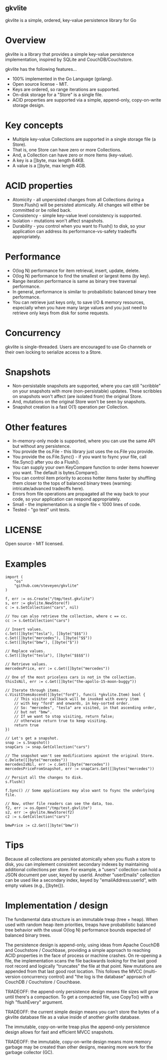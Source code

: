 gkvlite
-------

gkvlite is a simple, ordered, key-value persistence library for Go

Overview
========

gkvlite is a library that provides a simple key-value persistence
implementation, inspired by SQLite and CouchDB/Couchstore.

gkvlite has the following features...

* 100% implemented in the Go Language (golang).
* Open source license - MIT.
* Keys are ordered, so range iterations are supported.
* On-disk storage for a "Store" is a single file.
* ACID properties are supported via a simple, append-only,
  copy-on-write storage design.

Key concepts
============

* Multiple key-value Collections are supported in a single storage
  file (a Store).
* That is, one Store can have zero or more Collections.
* And, a Collection can have zero or more Items (key-value).
* A key is a []byte, max length 64KB.
* A value is a []byte, max length 4GB.

ACID properties
===============

* Atomicity - all unpersisted changes from all Collections during a
  Store.Flush() will be persisted atomically.  All changes will either
  be committed or be rolled back.
* Consistency - simple key-value level consistency is supported.
* Isolation - mutations won't affect snapshots.
* Durability - you control when you want to Flush() to disk, so your
  application can address its performance-vs-safety tradeoffs
  appropriately.

Performance
===========

* O(log N) performance for item retrieval, insert, update, delete.
* O(log N) performance to find the smallest or largest items (by key).
* Range iteration performance is same as binary tree traversal
  performance.
* In general, performance is similar to probabilistic balanced
  binary tree performance.
* You can retrieve just keys only, to save I/O & memory resources,
  especially when you have many large values and you just need to
  retrieve only keys from disk for some requests.

Concurrency
===========

gkvlite is single-threaded.  Users are encouraged to use Go channels
or their own locking to serialize access to a Store.

Snapshots
=========

* Non-persistable snapshots are supported, where you can still
  "scribble" on your snapshots with more (non-persistable)
  updates. These scribbles on snapshots won't affect (are isolated
  from) the original Store.
* And, mutations on the original Store won't be seen by snapshots.
* Snapshot creation is a fast O(1) operation per Collection.

Other features
==============

* In-memory-only mode is supported, where you can use the same API but
  without any persistence.
* You provide the os.File - this library just uses the os.File you
  provide.
* You provide the os.File.Sync() - if you want to fsync your file,
  call file.Sync() after you do a Flush().
* You can supply your own KeyCompare function to order items however
  you want.  The default is bytes.Compare().
* You can control item priority to access hotter items faster by
  shuffling them closer to the tops of balanced binary trees (warning:
  intricate/advanced tradeoffs here).
* Errors from file operations are propagated all the way back to your
  code, so your application can respond appropriately.
* Small - the implementation is a single file < 1000 lines of code.
* Tested - "go test" unit tests.

LICENSE
=======

Open source - MIT licensed.

Examples
========

    import (
        "os"
        "github.com/steveyen/gkvlite"
    )
    
    f, err := os.Create("/tmp/test.gkvlite")
    s, err := gkvlite.NewStore(f)
    c := s.SetCollection("cars", nil)
    
    // You can also retrieve the collection, where c == cc.
    cc := s.GetCollection("cars")
    
    // Insert values.
    c.Set([]byte("tesla"), []byte("$$$"))
    c.Set([]byte("mercedes"), []byte("$$"))
    c.Set([]byte("bmw"), []byte("$"))
    
    // Replace values.
    c.Set([]byte("tesla"), []byte("$$$$"))
    
    // Retrieve values.
    mercedesPrice, err := c.Get([]byte("mercedes"))
    
    // One of the most priceless cars is not in the collection.
    thisIsNil, err := c.Get([]byte("the-apollo-15-moon-buggy"))
    
    // Iterate through items.
    c.VisitItemsAscend([]byte("ford"), func(i *gkvlite.Item) bool {
        // This visitor callback will be invoked with every item
        // with key "ford" and onwards, in key-sorted order.
        // So: "mercedes", "tesla" are visited, in that ascending order,
        // but not "bmw".
        // If we want to stop visiting, return false;
        // otherwise return true to keep visiting.
        return true
    })
    
    // Let's get a snapshot.
    snap := s.Snapshot()
    snapCars := snap.GetCollection("cars")
    
    // The snapshot won't see modifications against the original Store.
    c.Delete([]byte("mercedes"))
    mercedesIsNil, err := c.Get([]byte("mercedes"))
    mercedesPriceFromSnapshot, err := snapCars.Get([]bytes("mercedes"))
    
    // Persist all the changes to disk.
    s.Flush()
    
    f.Sync() // Some applications may also want to fsync the underlying file.
    
    // Now, other file readers can see the data, too.
    f2, err := os.Open("/tmp/test.gkvlite")
    s2, err := gkvlite.NewStore(f2)
    c2 := s.GetCollection("cars")
    
    bmwPrice := c2.Get([]byte("bmw"))

Tips
====

Because all collections are persisted atomically when you flush a
store to disk, you can implement consistent secondary indexes by
maintaining additional collections per store.  For example, a "users"
collection can hold a JSON document per user, keyed by userId.
Another "userEmails" collection can be used like a secondary index,
keyed by "emailAddress:userId", with empty values (e.g., []byte{}).

Implementation / design
=======================

The fundamental data structure is an immutable treap (tree + heap).
When used with random heap item priorities, treaps have probabilistic
balanced tree behavior with the usual O(log N) performance bounds
expected of balanced binary trees.

The persistence design is append-only, using ideas from Apache CouchDB
and Couchstore / Couchbase, providing a simple approach to reaching
ACID properties in the face of process or machine crashes.  On
re-opening a file, the implementation scans the file backwards looking
for the last good root record and logically "truncates" the file at
that point.  New mutations are appended from that last good root
location.  This follows the MVCC (multi-version concurrency control)
and "the log is the database" approach of CouchDB / Couchstore /
Couchbase.

TRADEOFF: the append-only persistence design means file sizes will
grow until there's a compaction.  To get a compacted file, use
CopyTo() with a high "flushEvery" argument.

TRADEOFF: the current simple design means you can't store the bytes of
a gkvlite database file as a value inside of another gkvlite database.

The immutable, copy-on-write treap plus the append-only persistence
design allows for fast and efficient MVCC snapshots.

TRADEOFF: the immutable, copy-on-write design means more memory
garbage may be created than other designs, meaning more work for the
garbage collector (GC).
